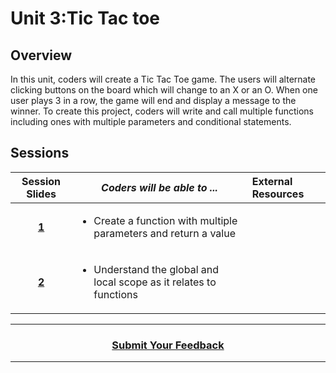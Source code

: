 # Unit 3:Tic Tac toe

## Overview
In this unit, coders will create a Tic Tac Toe game. The users will alternate clicking buttons on the board which will change to an X or an O. When one user plays 3 in a row, the game will end and display a message to the winner. To create this project, coders will write and call multiple functions including ones with multiple parameters and conditional statements.


## Sessions 
|Session Slides|*Coders will be able to ...*|External Resources|
|:-------:|-------|:-------|
|[**1**](https://docs.google.com/presentation/d/1kp3K5fQiCCbZxqfNYTOYBTg2QBoFa1rvT8HsJT3Hzk8/edit#slide=id.g1e220fa94a_0_30)| <ul><li>Create a function with multiple parameters and return a value</li>| |
|[**2**](https://docs.google.com/presentation/d/16WqdV9hNZlncCtnk_ASLCV0lGgpPWGpzqqqPaI2mRcc/edit#slide=id.g58becd5177_0_0)|<ul><li>Understand the global and local scope as it relates to functions</li></ul>|| 

----
<h3 align="center"><a href="https://docs.google.com/forms/d/e/1FAIpQLSeLpI-m6UKvIxk97F8R1iidFRaYXJ3dfcUuIjx2Pz0WMfO1SA/viewform">Submit Your Feedback</a></h3>

----
